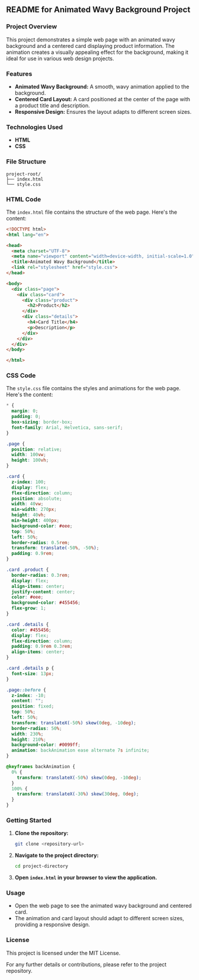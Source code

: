 ## README for Animated Wavy Background Project

### Project Overview

This project demonstrates a simple web page with an animated wavy background and a centered card displaying product information. The animation creates a visually appealing effect for the background, making it ideal for use in various web design projects.

### Features

- **Animated Wavy Background:** A smooth, wavy animation applied to the background.
- **Centered Card Layout:** A card positioned at the center of the page with a product title and description.
- **Responsive Design:** Ensures the layout adapts to different screen sizes.

### Technologies Used

- **HTML**
- **CSS**

### File Structure

```
project-root/
├── index.html
└── style.css
```

### HTML Code

The `index.html` file contains the structure of the web page. Here's the content:

```html
<!DOCTYPE html>
<html lang="en">

<head>
  <meta charset="UTF-8">
  <meta name="viewport" content="width=device-width, initial-scale=1.0">
  <title>Animated Wavy Background</title>
  <link rel="stylesheet" href="style.css">
</head>

<body>
  <div class="page">
    <div class="card">
      <div class="product">
        <h2>Product</h2>
      </div>
      <div class="details">
        <h4>Card Title</h4>
        <p>Description</p>
      </div>
    </div>
  </div>
</body>

</html>
```

### CSS Code

The `style.css` file contains the styles and animations for the web page. Here's the content:

```css
* {
  margin: 0;
  padding: 0;
  box-sizing: border-box;
  font-family: Arial, Helvetica, sans-serif;
}

.page {
  position: relative;
  width: 100vw;
  height: 100vh;
}

.card {
  z-index: 100;
  display: flex;
  flex-direction: column;
  position: absolute;
  width: 40vw;
  min-width: 270px;
  height: 40vh;
  min-height: 400px;
  background-color: #eee;
  top: 50%;
  left: 50%;
  border-radius: 0.5rem;
  transform: translate(-50%, -50%);
  padding: 0.9rem;
}

.card .product {
  border-radius: 0.3rem;
  display: flex;
  align-items: center;
  justify-content: center;
  color: #eee;
  background-color: #455456;
  flex-grow: 1;
}

.card .details {
  color: #455456;
  display: flex;
  flex-direction: column;
  padding: 0.9rem 0.3rem;
  align-items: center;
}

.card .details p {
  font-size: 13px;
}

.page::before {
  z-index: -10;
  content: "";
  position: fixed;
  top: 50%;
  left: 50%;
  transform: translateX(-50%) skew(0deg, -10deg);
  border-radius: 50%;
  width: 230%;
  height: 210%;
  background-color: #0099ff;
  animation: backAnimation ease alternate 7s infinite;
}

@keyframes backAnimation {
  0% {
    transform: translateX(-50%) skew(0deg, -10deg);
  }
  100% {
    transform: translateX(-30%) skew(30deg, 0deg);
  }
}
```

### Getting Started

1. **Clone the repository:**
   ```bash
   git clone <repository-url>
   ```
2. **Navigate to the project directory:**
   ```bash
   cd project-directory
   ```
3. **Open `index.html` in your browser to view the application.**

### Usage

- Open the web page to see the animated wavy background and centered card.
- The animation and card layout should adapt to different screen sizes, providing a responsive design.

### License

This project is licensed under the MIT License.

For any further details or contributions, please refer to the project repository.

